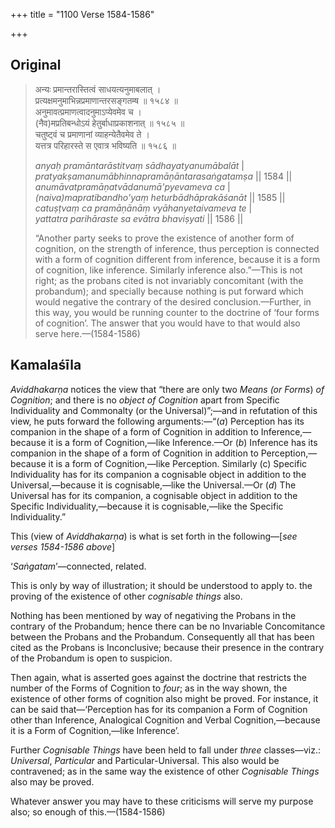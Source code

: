 +++
title = "1100 Verse 1584-1586"

+++
## Original 
>
> अन्यः प्रमान्तरास्तित्वं साधयत्यनुमाबलात् ।  
> प्रत्यक्षमनुमाभिन्नप्रमाणान्तरसङ्गतम्ष ॥ १५८४ ॥  
> अनुमावत्प्रमाणत्वादनुमाऽप्येवमेव च ।  
> (नैव)मप्रतिबन्धोऽयं हेतुर्बाधाप्रकाशनात् ॥ १५८५ ॥  
> चतुष्ट्वं च प्रमाणानां व्याहन्येतैवमेव ते ।  
> यत्तत्र परिहारस्ते स एवात्र भविष्यति ॥ १५८६ ॥ 
>
> *anyaḥ pramāntarāstitvaṃ sādhayatyanumābalāt* \|  
> *pratyakṣamanumābhinnapramāṇāntarasaṅgatamṣa* \|\| 1584 \|\|  
> *anumāvatpramāṇatvādanumā'pyevameva ca* \|  
> *(naiva)mapratibandho'yaṃ heturbādhāprakāśanāt* \|\| 1585 \|\|  
> *catuṣṭvaṃ ca pramāṇānāṃ vyāhanyetaivameva te* \|  
> *yattatra parihāraste sa evātra bhaviṣyati* \|\| 1586 \|\| 
>
> “Another party seeks to prove the existence of another form of cognition, on the strength of inference, thus perception is connected with a form of cognition different from inference, because it is a form of cognition, like inference. Similarly inference also.”—This is not right; as the probans cited is not invariably concomitant (with the probandum); and specially because nothing is put forward which would negative the contrary of the desired conclusion.—Further, in this way, you would be running counter to the doctrine of ‘four forms of cognition’. The answer that you would have to that would also serve here.—(1584-1586)



## Kamalaśīla

*Aviddhakarṇa* notices the view that “there are only two *Means (or Forms*) *of Cognition*; and there is no *object of Cognition* apart from Specific Individuality and Commonalty (or the Universal)”;—and in refutation of this view, he puts forward the following arguments:—“(*a*) Perception has its companion in the shape of a form of Cognition in addition to Inference,—because it is a form of Cognition,—like Inference.—Or (*b*) Inference has its companion in the shape of a form of Cognition in addition to Perception,—because it is a form of Cognition,—like Perception. Similarly (c) Specific Individuality has for its companion a cognisable object in addition to the Universal,—because it is cognisable,—like the Universal.—Or (*d*) The Universal has for its companion, a cognisable object in addition to the Specific Individuality,—because it is cognisable,—like the Specific Individuality.”

This (view of *Aviddhakarṇa*) is what is set forth in the following—[*see verses 1584-1586 above*]

‘*Saṅgatam*’—connected, related.

This is only by way of illustration; it should be understood to apply to. the proving of the existence of other *cognisable things* also.

Nothing has been mentioned by way of negativing the Probans in the contrary of the Probandum; hence there can be no Invariable Concomitance between the Probans and the Probandum. Consequently all that has been cited as the Probans is Inconclusive; because their presence in the contrary of the Probandum is open to suspicion.

Then again, what is asserted goes against the doctrine that restricts the number of the Forms of Cognition to *four*; as in the way shown, the existence of other forms of cognition also might be proved. For instance, it can be said that—‘Perception has for its companion a Form of Cognition other than Inference, Analogical Cognition and Verbal Cognition,—because it is a Form of Cognition,—like Inference’.

Further *Cognisable* *Things* have been held to fall under *three* classes—viz.: *Universal*, *Particular* and Particular-Universal. This also would be contravened; as in the same way the existence of other *Cognisable Things* also may be proved.

Whatever answer you may have to these criticisms will serve my purpose also; so enough of this.—(1584-1586)


